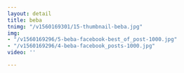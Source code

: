 ```yaml
---
layout: detail
title: beba
tnimg: "/v1560169301/15-thumbnail-beba.jpg"
img:
- "/v1560169296/5-beba-facebook-best_of_post-1000.jpg"
- "/v1560169296/4-beba-facebook_posts-1000.jpg"
video: ''

---
```

